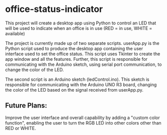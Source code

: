 # office-status-indicator
This project will create a desktop app using Python to control an LED that will be used to indicate when an office is in use (RED = in use, WHITE = available)

The project is currently made up of two separate scripts. userApp.py is the Python script used to produce the desktop app containing the 
user interface used to set the office status. This script uses Tkinter to create the app window and all the features. Further, this script
is responsible for communicating with the Arduino sketch, using serial port communication, to change the color of the LED.

The second script is an Arduino sketch (ledControl.ino). This sketch is responsible for communicating with the Arduino UNO R3 board,
changing the color of the LED based on the signal received from userApp.py.

## Future Plans:
Improve the user interface and overall capability by adding a "custom color function", enabling the user to turn the RGB LED into 
other colors other than RED or WHITE.

